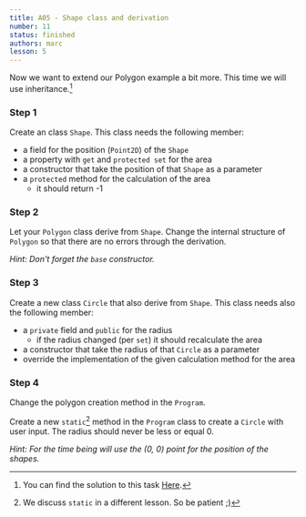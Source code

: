 ```yaml
---
title: A05 - Shape class and derivation
number: 11
status: finished
authors: marc
lesson: 5
---
```


Now we want to extend our Polygon example a bit more. This time we will use inheritance.[^solution]

[^solution]:
    You can find the solution to this task [Here](https://github.com/satkowski/csharp-solutions/tree/master/lesson_05/A05_shapes/ExerciseSolution/).

### Step 1

Create an class `Shape`. This class needs the following member:

- a field for the position (`Point2D`) of the `Shape`
- a property with `get` and `protected set` for the area
- a constructor that take the position of that `Shape` as a parameter
- a `protected` method for the calculation of the area
  - it should return -1

### Step 2

Let your `Polygon` class derive from `Shape`. Change the internal structure of `Polygon` so that there are no errors through the derivation.

*Hint: Don't forget the `base` constructor.*

### Step 3

Create a new class `Circle` that also derive from `Shape`. This class needs also the following member:

- a `private` field and `public` for the radius
  - if the radius changed (per `set`) it should recalculate the area
- a constructor that take the radius of that `Circle` as a parameter
- override the implementation of the given calculation method for the area

### Step 4

Change the polygon creation method in the `Program`.

Create a new `static`[^static] method in the `Program` class to create a `Circle` with user input.
The radius should never be less or equal 0.

[^static]:
    We discuss `static` in a different lesson. So be patient ;)

*Hint: For the time being will use the (0, 0) point for the position of the shapes.*